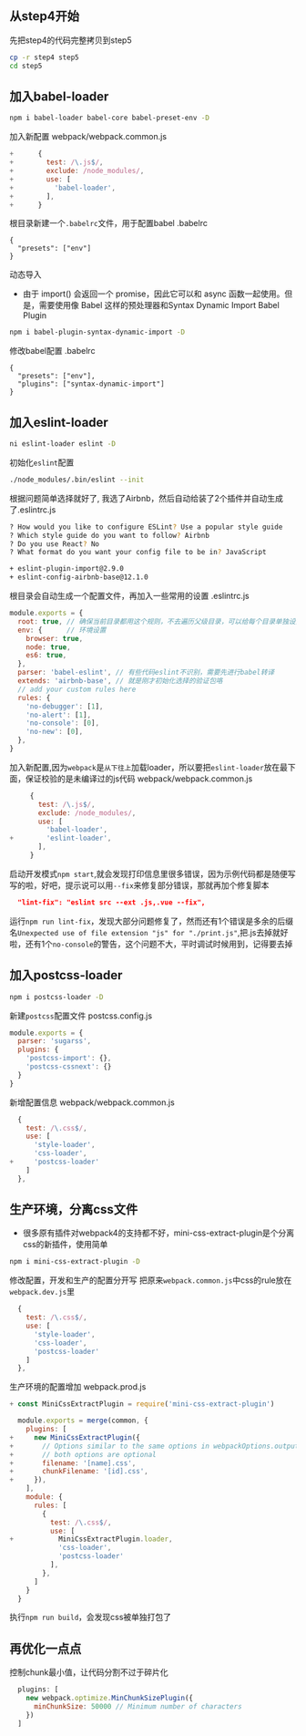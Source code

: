 ## 从step4开始
先把step4的代码完整拷贝到step5

```bash
cp -r step4 step5
cd step5
```

## 加入babel-loader
```bash
npm i babel-loader babel-core babel-preset-env -D
```

加入新配置
webpack/webpack.common.js
```js
+      {
+        test: /\.js$/,
+        exclude: /node_modules/,
+        use: [
+          'babel-loader',
+        ],
+      }
```

根目录新建一个`.babelrc`文件，用于配置babel
.babelrc
```
{
  "presets": ["env"]
}
```

动态导入
- 由于 import() 会返回一个 promise，因此它可以和 async 函数一起使用。但是，需要使用像 Babel 这样的预处理器和Syntax Dynamic Import Babel Plugin

```bash
npm i babel-plugin-syntax-dynamic-import -D
```
修改babel配置
.babelrc
```
{
  "presets": ["env"],
  "plugins": ["syntax-dynamic-import"]
}
```

## 加入eslint-loader
```bash
ni eslint-loader eslint -D
```

初始化`eslint`配置
```bash
./node_modules/.bin/eslint --init
```
根据问题简单选择就好了, 我选了Airbnb，然后自动给装了2个插件并自动生成了.eslintrc.js
```bash
? How would you like to configure ESLint? Use a popular style guide
? Which style guide do you want to follow? Airbnb
? Do you use React? No
? What format do you want your config file to be in? JavaScript

+ eslint-plugin-import@2.9.0
+ eslint-config-airbnb-base@12.1.0
```

根目录会自动生成一个配置文件，再加入一些常用的设置
.eslintrc.js
```js
module.exports = {
  root: true, // 确保当前目录都用这个规则，不去遍历父级目录，可以给每个目录单独设置eslint规则
  env: {      // 环境设置
    browser: true,
    node: true,
    es6: true,
  },
  parser: 'babel-eslint', // 有些代码eslint不识别，需要先进行babel转译
  extends: 'airbnb-base', // 就是刚才初始化选择的验证包咯
  // add your custom rules here
  rules: {
    'no-debugger': [1],
    'no-alert': [1],
    'no-console': [0],
    'no-new': [0],
  },
}
```

加入新配置,因为`webpack`是`从下往上`加载loader，所以要把`eslint-loader`放在最下面，保证校验的是未编译过的js代码
webpack/webpack.common.js
```js
     {
       test: /\.js$/,
       exclude: /node_modules/,
       use: [
         'babel-loader',
+        'eslint-loader',
       ],
     }
```

启动开发模式`npm start`,就会发现打印信息里很多错误，因为示例代码都是随便写写的啦，好吧，提示说可以用`--fix`来修复部分错误，那就再加个修复脚本
```json
  "lint-fix": "eslint src --ext .js,.vue --fix",
```
运行`npm run lint-fix`，发现大部分问题修复了，然而还有1个错误是多余的后缀名`Unexpected use of file extension "js" for "./print.js"`,把.js去掉就好啦，还有1个`no-console`的警告，这个问题不大，平时调试时候用到，记得要去掉

## 加入postcss-loader
```bash
npm i postcss-loader -D
```

新建`postcss`配置文件
postcss.config.js
```js
module.exports = {
  parser: 'sugarss',
  plugins: {
    'postcss-import': {},
    'postcss-cssnext': {}
  }
}
```

新增配置信息
webpack/webpack.common.js
```js
  {
    test: /\.css$/,
    use: [
      'style-loader',
      'css-loader',
+     'postcss-loader'
    ]
  },
```

## 生产环境，分离css文件
- 很多原有插件对webpack4的支持都不好，mini-css-extract-plugin是个分离css的新插件，使用简单

```bash
npm i mini-css-extract-plugin -D
```

修改配置，开发和生产的配置分开写
把原来`webpack.common.js`中css的rule放在`webpack.dev.js`里
```js
  {
    test: /\.css$/,
    use: [
      'style-loader',
      'css-loader',
      'postcss-loader'
    ]
  },
```

生产环境的配置增加
webpack.prod.js
```js
+ const MiniCssExtractPlugin = require('mini-css-extract-plugin')

  module.exports = merge(common, {
    plugins: [
+     new MiniCssExtractPlugin({
+       // Options similar to the same options in webpackOptions.output
+       // both options are optional
+       filename: '[name].css',
+       chunkFilename: '[id].css',
+     }),
    ],
    module: {
      rules: [
        {
          test: /\.css$/,
          use: [
+           MiniCssExtractPlugin.loader,
            'css-loader',
            'postcss-loader'
          ],
        },
      ]
    }
  }
```

执行`npm run build`，会发现css被单独打包了

## 再优化一点点
控制chunk最小值，让代码分割不过于碎片化
```js
  plugins: [
    new webpack.optimize.MinChunkSizePlugin({
      minChunkSize: 50000 // Minimum number of characters
    })
  ]
```